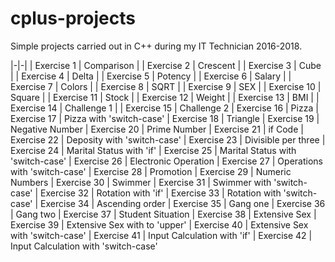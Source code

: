 # cplus-projects

Simple projects carried out in C++ during my IT Technician 2016-2018.


|-|-|
| Exercise 1 | Comparison |
| Exercise 2 | Crescent |
| Exercise 3 | Cube |
| Exercise 4 | Delta |
| Exercise 5 | Potency |
| Exercise 6 | Salary |
| Exercise 7 | Colors |
| Exercise 8 | SQRT |
| Exercise 9 | SEX |
| Exercise 10 | Square |
| Exercise 11 | Stock |
| Exercise 12 | Weight |
| Exercise 13 | BMI |
| Exercise 14 | Challenge 1 |
| Exercise 15 | Challenge 2
| Exercise 16 | Pizza
| Exercise 17 | Pizza with 'switch-case'
| Exercise 18 | Triangle
| Exercise 19 | Negative Number
| Exercise 20 | Prime Number
| Exercise 21 | if Code
| Exercise 22 | Deposity with 'switch-case'
| Exercise 23 | Divisible per three
| Exercise 24 | Marital Status with 'if'
| Exercise 25 | Marital Status with 'switch-case'
| Exercise 26 | Electronic Operation
| Exercise 27 | Operations with 'switch-case'
| Exercise 28 | Promotion 
| Exercise 29 | Numeric Numbers
| Exercise 30 | Swimmer
| Exercise 31 | Swimmer with 'switch-case'
| Exercise 32 | Rotation with 'if'
| Exercise 33 | Rotation with 'switch-case'
| Exercise 34 | Ascending order
| Exercise 35 | Gang one
| Exercise 36 | Gang two
| Exercise 37 | Student Situation
| Exercise 38 | Extensive Sex 
| Exercise 39 | Extensive Sex with to 'upper'
| Exercise 40 | Extensive Sex with 'switch-case'
| Exercise 41 | Input Calculation with 'if'
| Exercise 42 | Input Calculation with 'switch-case'

